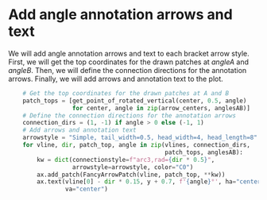# Add angle annotation arrows and text

We will add angle annotation arrows and text to each bracket arrow style. First, we will get the top coordinates for the drawn patches at _angleA_ and _angleB_. Then, we will define the connection directions for the annotation arrows. Finally, we will add arrows and annotation text to the plot.

```python
    # Get the top coordinates for the drawn patches at A and B
    patch_tops = [get_point_of_rotated_vertical(center, 0.5, angle)
                  for center, angle in zip(arrow_centers, anglesAB)]
    # Define the connection directions for the annotation arrows
    connection_dirs = (1, -1) if angle > 0 else (-1, 1)
    # Add arrows and annotation text
    arrowstyle = "Simple, tail_width=0.5, head_width=4, head_length=8"
    for vline, dir, patch_top, angle in zip(vlines, connection_dirs,
                                            patch_tops, anglesAB):
        kw = dict(connectionstyle=f"arc3,rad={dir * 0.5}",
                  arrowstyle=arrowstyle, color="C0")
        ax.add_patch(FancyArrowPatch(vline, patch_top, **kw))
        ax.text(vline[0] - dir * 0.15, y + 0.7, f'{angle}°', ha="center",
                va="center")
```
